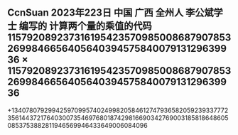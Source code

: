  CcnSuan 
 2023年223日 
 中国 广西 全州人 李公斌学士 编写的 计算两个量的乘值的代码
              115792089237316195423570985008687907853269984665640564039457584007913129639936
×             115792089237316195423570985008687907853269984665640564039457584007913129639936
---------------------------------------------------------------------------------------------------------
+13407807929942597099574024998205846127479365820592393377723561443721764030073546976801874298166903427690031858186486050853753882811946569946433649006084096
